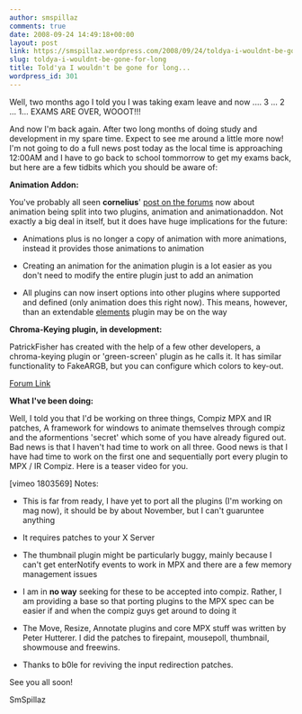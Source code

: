 ```yaml
---
author: smspillaz
comments: true
date: 2008-09-24 14:49:18+00:00
layout: post
link: https://smspillaz.wordpress.com/2008/09/24/toldya-i-wouldnt-be-gone-for-long/
slug: toldya-i-wouldnt-be-gone-for-long
title: Told'ya I wouldn't be gone for long...
wordpress_id: 301
---
```


Well, two months ago I told you I was taking exam leave and now .... 3 ... 2 ... 1... EXAMS ARE OVER, WOOOT!!!

And now I'm back again. After two long months of doing study and development in my spare time. Expect to see me around a little more now! I'm not going to do a full news post today as the local time is approaching 12:00AM and I have to go back to school tommorrow to get my exams back, but here are a few tidbits which you should be aware of:

**Animation Addon:**

You've probably all seen **cornelius**' [post on the forums](http://forum.compiz-fusion.org/showthread.php?p=65558#post65558) now about animation being split into two plugins, animation and animationaddon. Not exactly a big deal in itself, but it does have huge implications for the future:



	
  * Animations plus is no longer a copy of animation with more animations, instead it provides those animations to animation

	
  * Creating an animation for the animation plugin is a lot easier as you don't need to modify the entire plugin just to add an animation

	
  * All plugins can now insert options into other plugins where supported and defined (only animation does this right now). This means, however, than an extendable [elements](http://www.elementsplugin.com/about/) plugin may be on the way


**Chroma-Keying plugin, in development:**

PatrickFisher has created with the help of a few other developers, a chroma-keying plugin or 'green-screen' plugin as he calls it. It has similar functionality to FakeARGB, but you can configure which colors to key-out.

[Forum Link](http://forum.compiz-fusion.org/showthread.php?t=7753&page=4)

**What I've been doing:**

Well, I told you that I'd be working on three things, Compiz MPX and IR patches, A framework for windows to animate themselves through compiz and the aformentions 'secret' which some of you have already figured out. Bad news is that I haven't had time to work on all three. Good news is that I have had time to work on the first one and sequentially port every plugin to MPX / IR Compiz. Here is a teaser video for you.

[vimeo 1803569]
Notes:



	
  * This is far from ready, I have yet to port all the plugins (I'm working on mag now), it should be by about November, but I can't guaruntee anything

	
  * It requires patches to your X Server

	
  * The thumbnail plugin might be particularly buggy, mainly because I can't get enterNotify events to work in MPX and there are a few memory management issues

	
  * I am in **no way** seeking for these to be accepted into compiz. Rather, I am providing a base so that porting plugins to the MPX spec can be easier if and when the compiz guys get around to doing it

	
  * The Move, Resize, Annotate plugins and core MPX stuff was written by Peter Hutterer. I did the patches to firepaint, mousepoll, thumbnail, showmouse and freewins.

	
  * Thanks to b0le for reviving the input redirection patches.


See you all soon!

SmSpillaz

